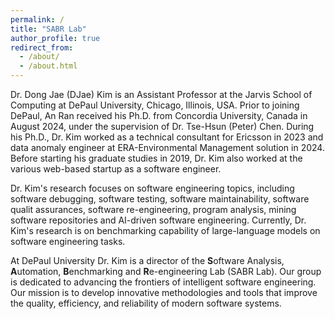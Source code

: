 ```yaml
---
permalink: /
title: "SABR Lab"
author_profile: true
redirect_from: 
  - /about/
  - /about.html
---
```


Dr. Dong Jae (DJae) Kim is an Assistant Professor at the Jarvis School of Computing at DePaul University, Chicago, Illinois, USA. Prior to joining DePaul, An Ran received his Ph.D. from Concordia University, Canada in August 2024, under the supervision of Dr. Tse-Hsun (Peter) Chen. During his Ph.D., Dr. Kim worked as a technical consultant for Ericsson in 2023 and data anomaly engineer at ERA-Environmental Management solution in 2024. Before starting his graduate studies in 2019, Dr. Kim also worked at the various web-based startup as a software engineer.

Dr. Kim's research focuses on software engineering topics, including software debugging, software testing, software maintainability, software qualit assurances, software re-engineering, program analysis, mining software repositories and AI-driven software engineering. Currently, Dr. Kim's research is on benchmarking capability of large-language models on software engineering tasks. 

At DePaul University Dr. Kim is a director of the **S**oftware Analysis, **A**utomation, **B**enchmarking and **R**e-engineering Lab (SABR Lab). Our group is dedicated to advancing the frontiers of intelligent software engineering. Our mission is to develop innovative methodologies and tools that improve the quality, efficiency, and reliability of modern software systems.



